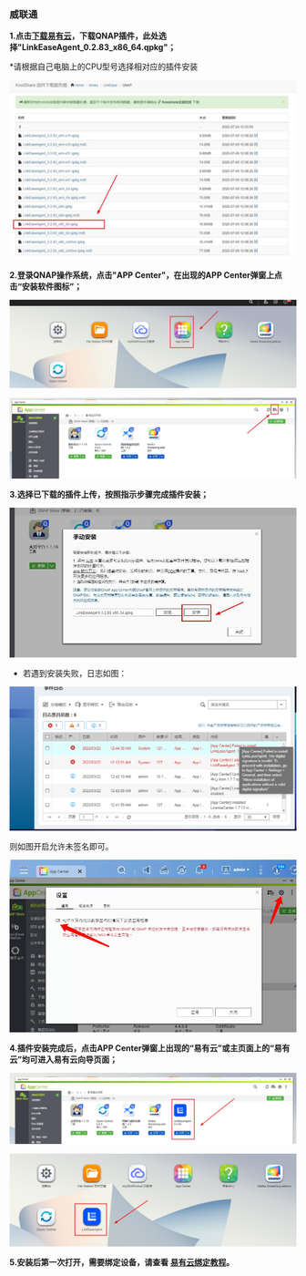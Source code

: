 ### 威联通

**1.点击[下载易有云](https://www.linkease.com/download/?type=%E6%9B%B4%E5%A4%9A)，下载QNAP插件，此处选择"LinkEaseAgent_0.2.83_x86_64.qpkg"；**

<!-- <font color="#ff0000">*请根据自己电脑上的CPU型号选择相对应的存储端</font><br /> -->
*请根据自己电脑上的CPU型号选择相对应的插件安装

![q1.jpg](./image/qnap/q1.jpg)

**2.登录QNAP操作系统，点击"APP Center"，在出现的APP Center弹窗上点击“安装软件图标”；**

![q2.jpg](./image/qnap/q2.jpg)

![q3.jpg](./image/qnap/q3.jpg)

**3.选择已下载的插件上传，按照指示步骤完成插件安装；**

![q4.jpg](./image/qnap/q4.jpg)

* 若遇到安装失败，日志如图：

![jpg](./image/qnap/1.jpg)

则如图开启允许未签名即可。

![jpg](./image/qnap/2.jpg)


**4.插件安装完成后，点击APP Center弹窗上出现的“易有云”或主页面上的“易有云”均可进入易有云向导页面；**

![q5.jpg](./image/qnap/q5.jpg)

![q6.jpg](./image/qnap/q6.jpg)

**5.安装后第一次打开，需要绑定设备，请查看 [易有云绑定教程](/zh/guide/linkease/install/cloud.md)。**
